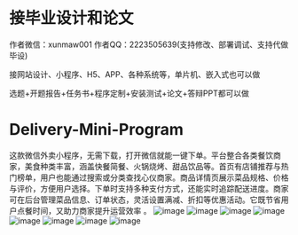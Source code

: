 # 接毕业设计和论文
作者微信：xunmaw001  作者QQ：2223505639(支持修改、部署调试、支持代做毕设)

接网站设计、小程序、H5、APP、各种系统等，单片机、嵌入式也可以做

选题+开题报告+任务书+程序定制+安装测试+论文+答辩PPT都可以做
# Delivery-Mini-Program
这款微信外卖小程序，无需下载，打开微信就能一键下单。平台整合各类餐饮商家，美食种类丰富，涵盖快餐简餐、火锅烧烤、甜品饮品等。首页有店铺推荐与热门榜单，用户也能通过搜索或分类查找心仪商家。商品详情页展示菜品规格、价格与评价，方便用户选择。下单时支持多种支付方式，还能实时追踪配送进度。商家可在后台管理菜品信息、订单状态，灵活设置满减、折扣等优惠活动。它既节省用户点餐时间，又助力商家提升运营效率 。
![image](https://github.com/user-attachments/assets/7ac9f99f-41e2-4465-b979-e746ca1fd490)
![image](https://github.com/user-attachments/assets/8f0477e6-2cc7-4eda-b35a-c583c54a7733)
![image](https://github.com/user-attachments/assets/7e7d7041-3cab-4cc5-9d98-3989a6722552)
![image](https://github.com/user-attachments/assets/95c96d2e-06df-455d-8e12-1afd765909bd)
![image](https://github.com/user-attachments/assets/eed635ad-fea3-4678-ac30-e305062ced11)
![image](https://github.com/user-attachments/assets/d3d949f9-da3f-4783-89ab-1e14625e28d6)
![image](https://github.com/user-attachments/assets/3cb20d1a-4405-4c2a-9e11-4f90e19a3b6b)
![image](https://github.com/user-attachments/assets/7ade2965-e5a5-4b32-815c-cfcc19ab9c3c)
